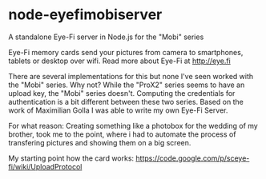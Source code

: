 # node-eyefimobiserver
A standalone Eye-Fi server in Node.js for the "Mobi" series

Eye-Fi memory cards send your pictures from camera to smartphones, tablets or desktop over wifi. Read more about Eye-Fi at http://eye.fi

There are several implementations for this but none I've seen worked with the "Mobi" series. Why not? While the "ProX2" series seems to have an upload key, the "Mobi" series doesn't. Computing the credentials for authentication is a bit different between these two series. Based on the work of Maximilian Golla I was able to write my own Eye-Fi Server.

For what reason:
Creating something like a photobox for the wedding of my brother, took me to the point, where i had to automate the process of transfering pictures and showing them on a big screen. 

My starting point how the card works:
https://code.google.com/p/sceye-fi/wiki/UploadProtocol
